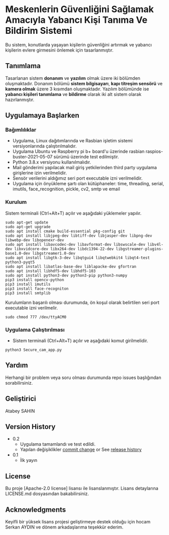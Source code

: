 # Meskenlerin Güvenliğini Sağlamak Amacıyla Yabancı Kişi Tanıma Ve Bildirim Sistemi
Bu sistem, konutlarda yaşayan kişilerin güvenliğini artırmak ve yabancı kişilerin evlere girmesini önlemek için tasarlanmıştır. 

## Tanımlama

Tasarlanan sistem **donanım** ve **yazılım** olmak üzere iki bölümden oluşmaktadır.
Donanım bölümü **sistem bilgisayarı**, **kapı titreşim sensörü** ve **kamera olmak** üzere 3 kısımdan oluşmaktadır.
Yazılım bölümünde ise **yabancı kişileri tanımlama** ve **bildirme** olarak iki alt sistem olarak hazırlanmıştır.


## Uygulamaya Başlarken

### Bağımlılıklar

* Uygulama, Linux dağıtımlarında ve Rasbian işletim sistemi versiyonlarında çalıştırılmalıdır.
* Uygulama Ubuntu ve Raspberry pi b+ board'u üzerinde rasbian raspios-buster-2021-05-07 sürümü üzerinde test edilmiştir.
* Python 3.8.x versiyonu kullanılmalıdır.
* Mail gönderimi yapılacak mail giriş yetkilerinden third party uygulama girişlerine izin verilmelidir.
* Sensör verilerini aldığımız seri port executable izni verilmelidir.
* Uygulama için önyükleme şartı olan kütüphaneler: time, threading, serial, imutils, face_recognition, pickle, cv2, smtp ve email

### Kurulum
Sistem terminali (Ctrl+Alt+T) açılır ve aşağıdaki yüklemeler yapılır.

```
sudo apt-get update
sudo apt-get upgrade
sudo apt install cmake build-essential pkg-config git
sudo apt install libjpeg-dev libtiff-dev libjasper-dev libpng-dev libwebp-dev libopenexr-dev
sudo apt install libavcodec-dev libavformat-dev libswscale-dev libv4l-dev libxvidcore-dev libx264-dev libdc1394-22-dev libgstreamer-plugins-base1.0-dev libgstreamer1.0-dev
sudo apt install libgtk-3-dev libqtgui4 libqtwebkit4 libqt4-test python3-pyqt5
sudo apt install libatlas-base-dev liblapacke-dev gfortran
sudo apt install libhdf5-dev libhdf5-103
sudo apt install python3-dev python3-pip python3-numpy
pip3 install opencv-python
pip3 install imutils
pip3 install face-recogniton
pip3 install smtplib
```
Kurulumların başarılı olması durumunda, ön koşul olarak belirtilen seri port executable izni verilmelir.

```
sudo chmod 777 /dev/ttyACM0
```

### Uygulama Çalıştırılması

* Sistem terminali (Ctrl+Alt+T) açılır ve aşağıdaki komut girilmelidir.

```
python3 Secure_cam_app.py
```

## Yardım

Herhangi bir problem veya soru olması durumunda repo issues başlığından sorabilirsiniz.

## Geliştirici

Atabey SAHIN

## Version History

* 0.2
    * Uygulama tamamlandı ve test edildi.
    * Yapılan değişiklikler [commit change]() or See [release history]()
* 0.1
    * İlk yayın

## License

Bu proje [Apache-2.0 license] lisansı ile lisanslanmıştır. Lisans detaylarına LICENSE.md dosyasından bakabilirsiniz.

## Acknowledgments

Keyifli bir yüksek lisans projesi geliştirmeye destek olduğu için hocam Serkan AYDIN ve dönem arkadaşlarıma teşekkür ederim.
